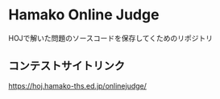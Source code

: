 # Hamako Online Judge

HOJで解いた問題のソースコードを保存してくためのリポジトリ

## コンテストサイトリンク

https://hoj.hamako-ths.ed.jp/onlinejudge/